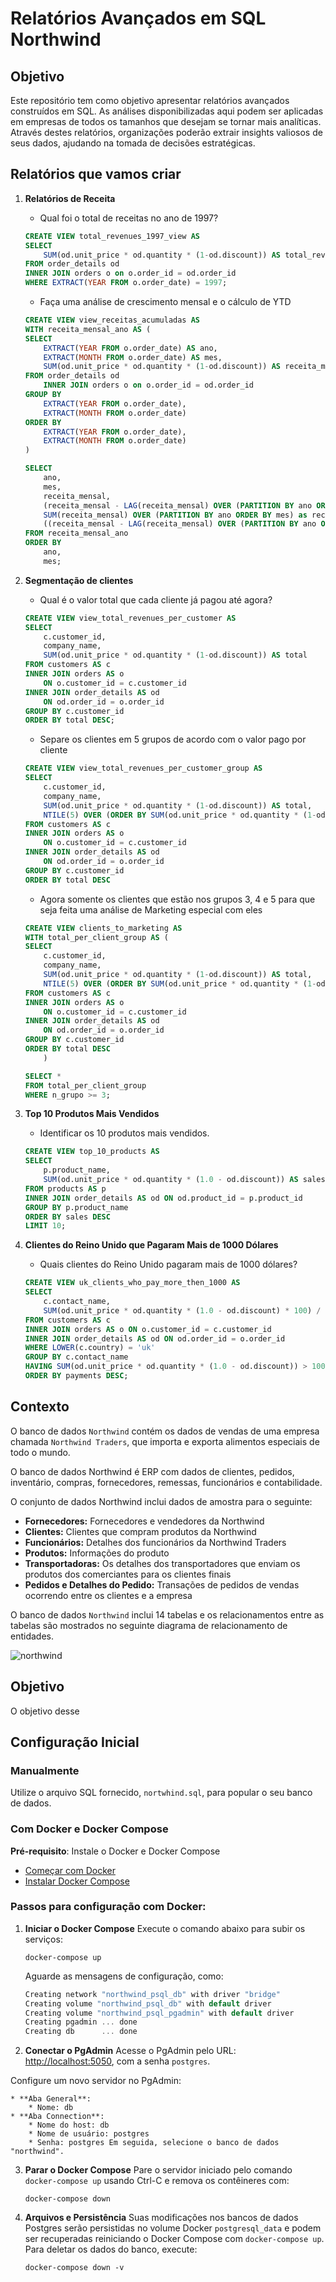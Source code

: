 # Relatórios Avançados em SQL Northwind

## Objetivo

Este repositório tem como objetivo apresentar relatórios avançados construídos em SQL. As análises disponibilizadas aqui podem ser aplicadas em empresas de todos os tamanhos que desejam se tornar mais analíticas. Através destes relatórios, organizações poderão extrair insights valiosos de seus dados, ajudando na tomada de decisões estratégicas.

## Relatórios que vamos criar

1. **Relatórios de Receita**
    
    * Qual foi o total de receitas no ano de 1997?

    ```sql
    CREATE VIEW total_revenues_1997_view AS
    SELECT 
        SUM(od.unit_price * od.quantity * (1-od.discount)) AS total_revenue_1997
    FROM order_details od
    INNER JOIN orders o on o.order_id = od.order_id
    WHERE EXTRACT(YEAR FROM o.order_date) = 1997;
    ```

    * Faça uma análise de crescimento mensal e o cálculo de YTD

    ```sql
    CREATE VIEW view_receitas_acumuladas AS
    WITH receita_mensal_ano AS (
    SELECT 
        EXTRACT(YEAR FROM o.order_date) AS ano, 
        EXTRACT(MONTH FROM o.order_date) AS mes,
        SUM(od.unit_price * od.quantity * (1-od.discount)) AS receita_mensal
    FROM order_details od
        INNER JOIN orders o on o.order_id = od.order_id
    GROUP BY 
        EXTRACT(YEAR FROM o.order_date),
        EXTRACT(MONTH FROM o.order_date)
    ORDER BY 
        EXTRACT(YEAR FROM o.order_date),
        EXTRACT(MONTH FROM o.order_date)
    )

    SELECT 
        ano,
        mes, 
        receita_mensal, 
        (receita_mensal - LAG(receita_mensal) OVER (PARTITION BY ano ORDER BY mes)) as diferenca_mes,
        SUM(receita_mensal) OVER (PARTITION BY ano ORDER BY mes) as receita_ytd,
        ((receita_mensal - LAG(receita_mensal) OVER (PARTITION BY ano ORDER BY mes)) / LAG(receita_mensal) OVER (PARTITION BY ano ORDER BY mes)) * 100 as percent_dif_mes
    FROM receita_mensal_ano
    ORDER BY 
        ano, 
        mes;
    ```

2. **Segmentação de clientes**
    
    * Qual é o valor total que cada cliente já pagou até agora?

    ```sql
    CREATE VIEW view_total_revenues_per_customer AS
    SELECT 
        c.customer_id,
        company_name, 
        SUM(od.unit_price * od.quantity * (1-od.discount)) AS total
    FROM customers AS c 
    INNER JOIN orders AS o 
        ON o.customer_id = c.customer_id
    INNER JOIN order_details AS od 
        ON od.order_id = o.order_id
    GROUP BY c.customer_id
    ORDER BY total DESC;
    ```

    * Separe os clientes em 5 grupos de acordo com o valor pago por cliente

    ```sql
    CREATE VIEW view_total_revenues_per_customer_group AS
    SELECT 
        c.customer_id,
        company_name, 
        SUM(od.unit_price * od.quantity * (1-od.discount)) AS total, 
        NTILE(5) OVER (ORDER BY SUM(od.unit_price * od.quantity * (1-od.discount)) DESC) AS n_grupo
    FROM customers AS c 
    INNER JOIN orders AS o 
        ON o.customer_id = c.customer_id
    INNER JOIN order_details AS od 
        ON od.order_id = o.order_id
    GROUP BY c.customer_id
    ORDER BY total DESC
    ```


    * Agora somente os clientes que estão nos grupos 3, 4 e 5 para que seja feita uma análise de Marketing especial com eles

    ```sql
    CREATE VIEW clients_to_marketing AS
    WITH total_per_client_group AS (
    SELECT 
        c.customer_id,
        company_name, 
        SUM(od.unit_price * od.quantity * (1-od.discount)) AS total, 
        NTILE(5) OVER (ORDER BY SUM(od.unit_price * od.quantity * (1-od.discount)) DESC) AS n_grupo
    FROM customers AS c 
    INNER JOIN orders AS o 
        ON o.customer_id = c.customer_id
    INNER JOIN order_details AS od 
        ON od.order_id = o.order_id
    GROUP BY c.customer_id
    ORDER BY total DESC
        )

    SELECT * 
    FROM total_per_client_group
    WHERE n_grupo >= 3;
    ```

3. **Top 10 Produtos Mais Vendidos**
    
    * Identificar os 10 produtos mais vendidos.

    ```sql
    CREATE VIEW top_10_products AS
    SELECT 
        p.product_name, 
        SUM(od.unit_price * od.quantity * (1.0 - od.discount)) AS sales
    FROM products AS p
    INNER JOIN order_details AS od ON od.product_id = p.product_id
    GROUP BY p.product_name
    ORDER BY sales DESC
    LIMIT 10;
    ```

4. **Clientes do Reino Unido que Pagaram Mais de 1000 Dólares**
    
    * Quais clientes do Reino Unido pagaram mais de 1000 dólares?

    ```sql
    CREATE VIEW uk_clients_who_pay_more_then_1000 AS
    SELECT 
        c.contact_name, 
        SUM(od.unit_price * od.quantity * (1.0 - od.discount) * 100) / 100 AS payments
    FROM customers AS c
    INNER JOIN orders AS o ON o.customer_id = c.customer_id
    INNER JOIN order_details AS od ON od.order_id = o.order_id
    WHERE LOWER(c.country) = 'uk'
    GROUP BY c.contact_name
    HAVING SUM(od.unit_price * od.quantity * (1.0 - od.discount)) > 1000
    ORDER BY payments DESC;
    ```

## Contexto

O banco de dados `Northwind` contém os dados de vendas de uma empresa  chamada `Northwind Traders`, que importa e exporta alimentos especiais de todo o mundo. 

O banco de dados Northwind é ERP com dados de clientes, pedidos, inventário, compras, fornecedores, remessas, funcionários e contabilidade.

O conjunto de dados Northwind inclui dados de amostra para o seguinte:

* **Fornecedores:** Fornecedores e vendedores da Northwind
* **Clientes:** Clientes que compram produtos da Northwind
* **Funcionários:** Detalhes dos funcionários da Northwind Traders
* **Produtos:** Informações do produto
* **Transportadoras:** Os detalhes dos transportadores que enviam os produtos dos comerciantes para os clientes finais
* **Pedidos e Detalhes do Pedido:** Transações de pedidos de vendas ocorrendo entre os clientes e a empresa

O banco de dados `Northwind` inclui 14 tabelas e os relacionamentos entre as tabelas são mostrados no seguinte diagrama de relacionamento de entidades.

![northwind](https://github.com/lvgalvao/Northwind-SQL-Analytics/blob/main/pics/northwind-er-diagram.png?raw=true)

## Objetivo

O objetivo desse 

## Configuração Inicial

### Manualmente

Utilize o arquivo SQL fornecido, `nortwhind.sql`, para popular o seu banco de dados.

### Com Docker e Docker Compose

**Pré-requisito**: Instale o Docker e Docker Compose

* [Começar com Docker](https://www.docker.com/get-started)
* [Instalar Docker Compose](https://docs.docker.com/compose/install/)

### Passos para configuração com Docker:

1. **Iniciar o Docker Compose** Execute o comando abaixo para subir os serviços:
    
    ```
    docker-compose up
    ```
    
    Aguarde as mensagens de configuração, como:
    
    ```csharp
    Creating network "northwind_psql_db" with driver "bridge"
    Creating volume "northwind_psql_db" with default driver
    Creating volume "northwind_psql_pgadmin" with default driver
    Creating pgadmin ... done
    Creating db      ... done
    ```
       
2. **Conectar o PgAdmin** Acesse o PgAdmin pelo URL: [http://localhost:5050](http://localhost:5050), com a senha `postgres`. 

Configure um novo servidor no PgAdmin:
    
    * **Aba General**:
        * Nome: db
    * **Aba Connection**:
        * Nome do host: db
        * Nome de usuário: postgres
        * Senha: postgres Em seguida, selecione o banco de dados "northwind".

3. **Parar o Docker Compose** Pare o servidor iniciado pelo comando `docker-compose up` usando Ctrl-C e remova os contêineres com:
    
    ```
    docker-compose down
    ```
    
4. **Arquivos e Persistência** Suas modificações nos bancos de dados Postgres serão persistidas no volume Docker `postgresql_data` e podem ser recuperadas reiniciando o Docker Compose com `docker-compose up`. Para deletar os dados do banco, execute:
    
    ```
    docker-compose down -v
    ```
